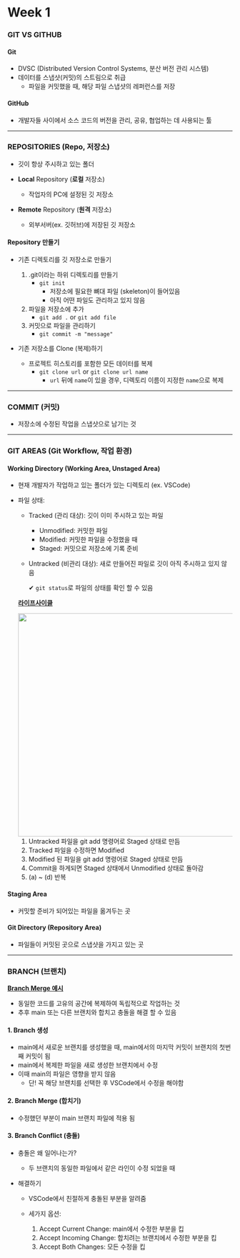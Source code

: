# Week 1

### GIT VS GITHUB

#### Git

- DVSC (Distributed Version Control Systems, 분산 버전 관리 시스템)
- 데이터를 스냅샷(커밋)의 스트림으로 취급
  - 파일을 커밋했을 때, 해당 파일 스냅샷의 레퍼런스를 저장

#### GitHub

- 개발자들 사이에서 소스 코드의 버전을 관리, 공유, 협업하는 데 사용되는 툴

---

### REPOSITORIES (Repo, 저장소)

- 깃이 항상 주시하고 있는 폴더
- **Local** Repository (**로컬** 저장소)
  - 작업자의 PC에 설정된 깃 저장소
- **Remote** Repository (**원격** 저장소)

  - 외부서버(ex. 깃허브)에 저장된 깃 저장소

#### Repository 만들기

- 기존 디렉토리를 깃 저장소로 만들기

  1.  .git이라는 하위 디렉토리를 만들기
      - `git init`
        - 저장소에 필요한 뼈대 파일 (skeleton)이 들어있음
        - 아직 어떤 파일도 관리하고 있지 않음
  2.  파일을 저장소에 추가
      - `git add .` or `git add file`
  3.  커밋으로 파일을 관리하기
      - `git commit -m "message"`

- 기존 저장소를 Clone (복제)하기
  - 프로젝트 히스토리를 포함한 모든 데이터를 복제
    - `git clone url` or `git clone url name`
      - `url` 뒤에 `name`이 있을 경우, 디렉토리 이름이 지정한 `name`으로 복제

---

### COMMIT (커밋)

- 저장소에 수정된 작업을 스냅샷으로 남기는 것

---

### GIT AREAS (Git Workflow, 작업 환경)

#### Working Directory (Working Area, Unstaged Area)

- 현재 개발자가 작업하고 있는 폴더가 있는 디렉토리 (ex. VSCode)
- 파일 상태:

  - Tracked (관리 대상): 깃이 이미 주시하고 있는 파일
    - Unmodified: 커밋한 파일
    - Modified: 커밋한 파일을 수정했을 때
    - Staged: 커밋으로 저장소에 기록 준비
  - Untracked (비관리 대상): 새로 만들어진 파일로 깃이 아직 주시하고 있지 않음

    ✔︎ `git status`로 파일의 상태를 확인 할 수 있음

  **[라이프사이클](https://ordo.tistory.com/133)**

  <img src="https://git-scm.com/book/en/v2/images/lifecycle.png" width="500px">

  1. Untracked 파일을 git add 명령어로 Staged 상태로 만듬
  2. Tracked 파일을 수정하면 Modified
  3. Modified 된 파일을 git add 명령어로 Staged 상태로 만듬
  4. Commit을 하게되면 Staged 상태에서 Unmodified 상태로 돌아감
  5. (a) ~ (d) 반복

#### Staging Area

- 커밋할 준비가 되어있는 파일을 옮겨두는 곳

#### Git Directory (Repository Area)

- 파일들이 커밋된 곳으로 스냅샷을 가지고 있는 곳

---

### BRANCH (브랜치)

**[Branch Merge 예시](/branch_merge.md)**

- 동일한 코드를 고유의 공간에 복제하여 독립적으로 작업하는 것
- 추후 main 또는 다른 브랜치와 합치고 충돌을 해결 할 수 있음

#### 1. Branch 생성

- main에서 새로운 브랜치를 생성했을 때, main에서의 마지막 커밋이 브랜치의 첫번째 커밋이 됨
- main에서 복제한 파일을 새로 생성한 브랜치에서 수정
- 이때 main의 파일은 영향을 받지 않음
  - 단! 꼭 해당 브랜치를 선택한 후 VSCode에서 수정을 해야함

#### 2. Branch Merge (합치기)

- 수정했던 부분이 main 브랜치 파일에 적용 됨

#### 3. Branch Conflict (충돌)

- 충돌은 왜 일어나는가?
  - 두 브랜치의 동일한 파일에서 같은 라인이 수정 되었을 때
- 해결하기

  - VSCode에서 친절하게 충돌된 부분을 알려줌
  - 세가지 옵션:

    1.  Accept Current Change: main에서 수정한 부분을 킵
    2.  Accept Incoming Change: 합치려는 브랜치에서 수정한 부분을 킵
    3.  Accept Both Changes: 모든 수정을 킵
